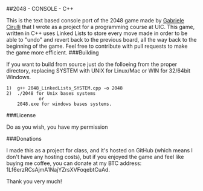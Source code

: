 ##2048 - CONSOLE - C++

This is the text based console port of the 2048 game made by [Gabriele Cirulli](https://github.com/gabrielecirulli/2048) that I wrote as a project for a programming course at UIC. This game, written in C++ uses Linked Lists to store every move made in order to be able to "undo" and revert back to the previous board, all the way back to the beginning of the game.
Feel free to contribute with pull requests to make the game more efficient.
###Building

If you want to build from source just do the folloeing from the proper directory, replacing SYSTEM with UNIX for Linux/Mac or WIN for 32/64bit Windows.

	1)  g++ 2048_LinkedLists_SYSTEM.cpp -o 2048	
	2)  ./2048 for Unix bases systems
				or
		2048.exe for windows bases systems.
		
###License 

Do as you wish, you have my permission

###Donations

I made this as a project for class, and it's hosted on GitHub (which means I don't have any hosting costs), but if you enjoyed the game and feel like buying me coffee, you can donate at my BTC address: 
	1Lf6erzRCsAjmA1NajYZrsXVFoqebtCuAd.
	
	
Thank you very much!
